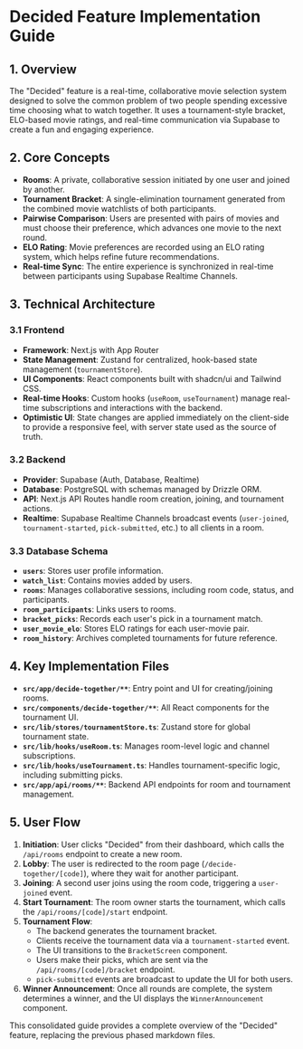 # Decided Feature Implementation Guide

## 1. Overview

The "Decided" feature is a real-time, collaborative movie selection system designed to solve the common problem of two people spending excessive time choosing what to watch together. It uses a tournament-style bracket, ELO-based movie ratings, and real-time communication via Supabase to create a fun and engaging experience.

## 2. Core Concepts

- **Rooms**: A private, collaborative session initiated by one user and joined by another.
- **Tournament Bracket**: A single-elimination tournament generated from the combined movie watchlists of both participants.
- **Pairwise Comparison**: Users are presented with pairs of movies and must choose their preference, which advances one movie to the next round.
- **ELO Rating**: Movie preferences are recorded using an ELO rating system, which helps refine future recommendations.
- **Real-time Sync**: The entire experience is synchronized in real-time between participants using Supabase Realtime Channels.

## 3. Technical Architecture

### 3.1 Frontend

- **Framework**: Next.js with App Router
- **State Management**: Zustand for centralized, hook-based state management (`tournamentStore`).
- **UI Components**: React components built with shadcn/ui and Tailwind CSS.
- **Real-time Hooks**: Custom hooks (`useRoom`, `useTournament`) manage real-time subscriptions and interactions with the backend.
- **Optimistic UI**: State changes are applied immediately on the client-side to provide a responsive feel, with server state used as the source of truth.

### 3.2 Backend

- **Provider**: Supabase (Auth, Database, Realtime)
- **Database**: PostgreSQL with schemas managed by Drizzle ORM.
- **API**: Next.js API Routes handle room creation, joining, and tournament actions.
- **Realtime**: Supabase Realtime Channels broadcast events (`user-joined`, `tournament-started`, `pick-submitted`, etc.) to all clients in a room.

### 3.3 Database Schema

- **`users`**: Stores user profile information.
- **`watch_list`**: Contains movies added by users.
- **`rooms`**: Manages collaborative sessions, including room code, status, and participants.
- **`room_participants`**: Links users to rooms.
- **`bracket_picks`**: Records each user's pick in a tournament match.
- **`user_movie_elo`**: Stores ELO ratings for each user-movie pair.
- **`room_history`**: Archives completed tournaments for future reference.

## 4. Key Implementation Files

- **`src/app/decide-together/**`**: Entry point and UI for creating/joining rooms.
- **`src/components/decide-together/**`**: All React components for the tournament UI.
- **`src/lib/stores/tournamentStore.ts`**: Zustand store for global tournament state.
- **`src/lib/hooks/useRoom.ts`**: Manages room-level logic and channel subscriptions.
- **`src/lib/hooks/useTournament.ts`**: Handles tournament-specific logic, including submitting picks.
- **`src/app/api/rooms/**`**: Backend API endpoints for room and tournament management.

## 5. User Flow

1.  **Initiation**: User clicks "Decided" from their dashboard, which calls the `/api/rooms` endpoint to create a new room.
2.  **Lobby**: The user is redirected to the room page (`/decide-together/[code]`), where they wait for another participant.
3.  **Joining**: A second user joins using the room code, triggering a `user-joined` event.
4.  **Start Tournament**: The room owner starts the tournament, which calls the `/api/rooms/[code]/start` endpoint.
5.  **Tournament Flow**:
    - The backend generates the tournament bracket.
    - Clients receive the tournament data via a `tournament-started` event.
    - The UI transitions to the `BracketScreen` component.
    - Users make their picks, which are sent via the `/api/rooms/[code]/bracket` endpoint.
    - `pick-submitted` events are broadcast to update the UI for both users.
6.  **Winner Announcement**: Once all rounds are complete, the system determines a winner, and the UI displays the `WinnerAnnouncement` component.

This consolidated guide provides a complete overview of the "Decided" feature, replacing the previous phased markdown files. 